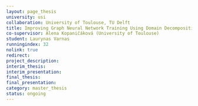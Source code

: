 ```yaml
---
layout: page_thesis
university: usi
collaboration: University of Toulouse, TU Delft
title: Improving Graph Neural Network Training Using Domain Decomposition
co-supervisor: Alena Kopaničáková (University of Toulouse)
student: Laurynas Varnas
runningindex: 32
nolink: true
redirect:
project_description:
interim_thesis:
interim_presentation:
final_thesis:
final_presentation:
category: master_thesis
status: ongoing
---
```

